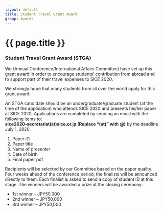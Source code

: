 ```yaml
---
layout: default
title: Student Travel Grant Award
group: Awards
---
```


# {{ page.title }}

### Student Travel Grant Award (STGA)

We (Annual Conference/International Affairs Committee) have set up this grant award in order to encourage students' contribution from abroad and to support part of their travel expenses to SICE 2020. 

We strongly hope that many students from all over the world apply for this grant award. 

An STGA candidate should be an undergraduate/graduate student (at the time of the application) who attends SICE 2020 and presents his/her paper at SICE 2020. Applications are completed by sending an email with the following items to:  
**sice2020-secretariat(at)sice.or.jp (Replace “(at)” with @)** 
by the deadline July 1, 2020. 
1. Paper ID 
2. Paper title
3. Name of presenter
4. Date of birth
5. Final paper pdf

Recipients will be selected by our Committee based on the paper quality. Four weeks ahead of the conference period, the finalists will be announced directly to them. Each finalist is asked to send a copy of student ID at this stage. The winners will be awarded a prize at the closing ceremony:
- 1st winner – JPY50,000
- 2nd winner – JPY50,000 
- 3rd winner – JPY50,000